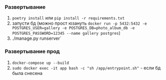 

### Развертывание
1) `poetry install` или  `pip install -r requirements.txt`
2) запусти бд (можно прост юзануть `docker run -p 5432:5432 -e POSTGRES_USER=gallery -e POSTGRES_DB=photo_album_db -e POSTGRES_PASSWORD=12345 --name gallery postgres`)
3) ./manage.py runserver`

### Развертывание прод
1) `docker-compose up --build`
2) `sudo docker exec -it app bash -c "sh /app/entrypoint.sh"` - если бд была снеcена
